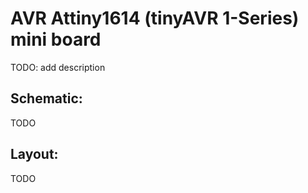 # AVR Attiny1614 (tinyAVR 1-Series) mini board
TODO: add description

## Schematic:
TODO

## Layout:
TODO
